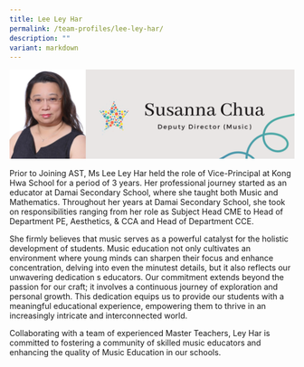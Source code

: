 ```yaml
---
title: Lee Ley Har
permalink: /team-profiles/lee-ley-har/
description: ""
variant: markdown
---
```

![](/images/Profile%20Pictures/4.png)

Prior to Joining AST, Ms Lee Ley Har held the role of Vice-Principal at Kong Hwa School for a period of 3 years. Her professional journey started as an educator at Damai Secondary School, where she taught both Music and Mathematics. Throughout her years at Damai Secondary School, she took on responsibilities ranging from her role as Subject Head CME to Head of Department PE, Aesthetics, & CCA and Head of Department CCE.

She firmly believes that music serves as a powerful catalyst for the holistic development of students. Music education not only cultivates an environment where young minds can sharpen their focus and enhance concentration, delving into even the minutest details, but it also reflects our unwavering dedication s educators. Our commitment extends beyond the passion for our craft; it involves a continuous journey of exploration and personal growth. This dedication equips us to provide our students with a meaningful educational experience, empowering them to thrive in an increasingly intricate and interconnected world.

Collaborating with a team of experienced Master Teachers, Ley Har is committed to fostering a community of skilled music educators and enhancing the quality of Music Education in our schools.